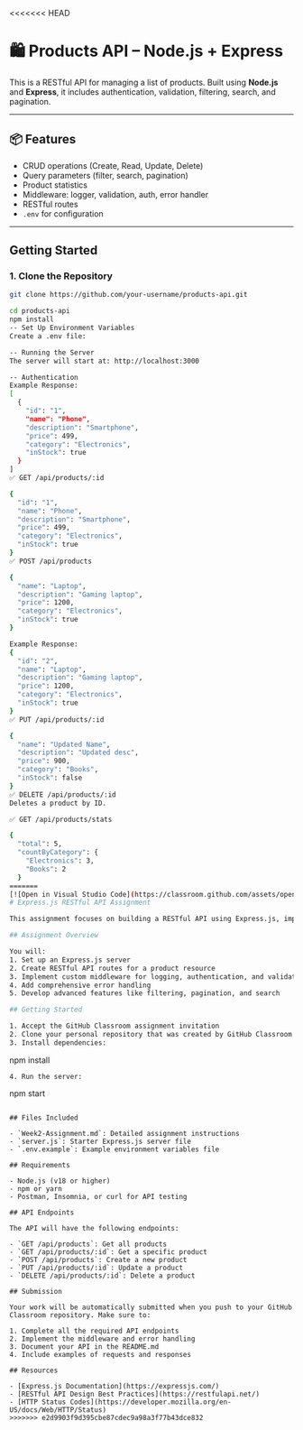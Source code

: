 <<<<<<< HEAD
# 🛍️ Products API – Node.js + Express

This is a RESTful API for managing a list of products. Built using **Node.js** and **Express**, it includes authentication, validation, filtering, search, and pagination.

---

## 📦 Features

- CRUD operations (Create, Read, Update, Delete)
- Query parameters (filter, search, pagination)
- Product statistics
- Middleware: logger, validation, auth, error handler
- RESTful routes
- `.env` for configuration

---

## Getting Started

### 1. Clone the Repository
```bash
git clone https://github.com/your-username/products-api.git

cd products-api
npm install
-- Set Up Environment Variables
Create a .env file: 

-- Running the Server
The server will start at: http://localhost:3000

-- Authentication
Example Response:
[
  {
    "id": "1",
    "name": "Phone",
    "description": "Smartphone",
    "price": 499,
    "category": "Electronics",
    "inStock": true
  }
]
✅ GET /api/products/:id

{
  "id": "1",
  "name": "Phone",
  "description": "Smartphone",
  "price": 499,
  "category": "Electronics",
  "inStock": true
}
✅ POST /api/products

{
  "name": "Laptop",
  "description": "Gaming laptop",
  "price": 1200,
  "category": "Electronics",
  "inStock": true
}

Example Response:
{
  "id": "2",
  "name": "Laptop",
  "description": "Gaming laptop",
  "price": 1200,
  "category": "Electronics",
  "inStock": true
}
✅ PUT /api/products/:id

{
  "name": "Updated Name",
  "description": "Updated desc",
  "price": 900,
  "category": "Books",
  "inStock": false
}
✅ DELETE /api/products/:id
Deletes a product by ID.

✅ GET /api/products/stats

{
  "total": 5,
  "countByCategory": {
    "Electronics": 3,
    "Books": 2
  }
=======
[![Open in Visual Studio Code](https://classroom.github.com/assets/open-in-vscode-2e0aaae1b6195c2367325f4f02e2d04e9abb55f0b24a779b69b11b9e10269abc.svg)](https://classroom.github.com/online_ide?assignment_repo_id=19706107&assignment_repo_type=AssignmentRepo)
# Express.js RESTful API Assignment

This assignment focuses on building a RESTful API using Express.js, implementing proper routing, middleware, and error handling.

## Assignment Overview

You will:
1. Set up an Express.js server
2. Create RESTful API routes for a product resource
3. Implement custom middleware for logging, authentication, and validation
4. Add comprehensive error handling
5. Develop advanced features like filtering, pagination, and search

## Getting Started

1. Accept the GitHub Classroom assignment invitation
2. Clone your personal repository that was created by GitHub Classroom
3. Install dependencies:
   ```
   npm install
   ```
4. Run the server:
   ```
   npm start
   ```

## Files Included

- `Week2-Assignment.md`: Detailed assignment instructions
- `server.js`: Starter Express.js server file
- `.env.example`: Example environment variables file

## Requirements

- Node.js (v18 or higher)
- npm or yarn
- Postman, Insomnia, or curl for API testing

## API Endpoints

The API will have the following endpoints:

- `GET /api/products`: Get all products
- `GET /api/products/:id`: Get a specific product
- `POST /api/products`: Create a new product
- `PUT /api/products/:id`: Update a product
- `DELETE /api/products/:id`: Delete a product

## Submission

Your work will be automatically submitted when you push to your GitHub Classroom repository. Make sure to:

1. Complete all the required API endpoints
2. Implement the middleware and error handling
3. Document your API in the README.md
4. Include examples of requests and responses

## Resources

- [Express.js Documentation](https://expressjs.com/)
- [RESTful API Design Best Practices](https://restfulapi.net/)
- [HTTP Status Codes](https://developer.mozilla.org/en-US/docs/Web/HTTP/Status) 
>>>>>>> e2d9903f9d395cbe87cdec9a98a3f77b43dce832
